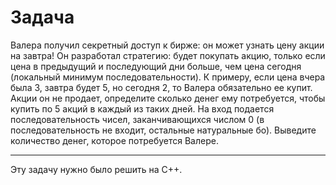 # Задача
Валера получил секретный доступ к бирже: он может узнать цену акции на завтра! Он разработал стратегию: будет покупать акцию, только если цена в предыдущий и последующий дни больше, чем цена сегодня (локальный минимум последовательности). К примеру, если цена вчера была 3, завтра будет 5, но сегодня 2, то Валера обязательно ее купит. Акции он не продает, определите сколько денег ему потребуется, чтобы купить по 5 акций в каждый из таких дней. На вход подается последовательность чисел, заканчивающихся числом 0 (в последовательность не входит, остальные натуральные бо). Выведите количество денег, которое потребуется Валере.
___
Эту задачу нужно было решить на C++.